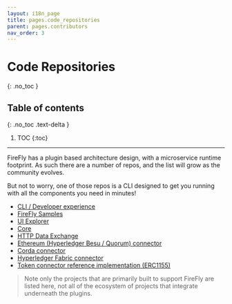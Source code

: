 ```yaml
---
layout: i18n_page
title: pages.code_repositories
parent: pages.contributors
nav_order: 3
---
```


# Code Repositories
{: .no_toc }

## Table of contents
{: .no_toc .text-delta }

1. TOC
{:toc}

---

FireFly has a plugin based architecture design, with a microservice runtime footprint.
As such there are a number of repos, and the list will grow as the community evolves.

But not to worry, one of those repos is a CLI designed to get you running with all the components you need in minutes!

- [CLI / Developer experience](https://github.com/hyperledger/firefly-cli)
- [FireFly Samples](https://github.com/hyperledger/firefly-samples)
- [UI Explorer](https://github.com/hyperledger/firefly-ui)
- [Core](https://github.com/hyperledger/firefly)
- [HTTP Data Exchange](https://github.com/hyperledger/firefly-dataexchange-https)
- [Ethereum (Hyperledger Besu / Quorum) connector](https://github.com/hyperledger/firefly-ethconnect)
- [Corda connector](https://github.com/hyperledger/firefly-cordaconnect)
- [Hyperledger Fabric connector](https://github.com/hyperledger/firefly-fabconnect)
- [Token connector reference implementation (ERC1155)](https://github.com/hyperledger/firefly-tokens-erc1155)

> Note only the projects that are primarily built to support FireFly are listed here, not all
> of the ecosystem of projects that integrate underneath the plugins.
